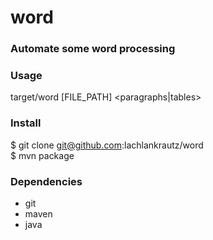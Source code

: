 word
=================

### Automate some word processing

### Usage
target/word [FILE_PATH] <paragraphs|tables>

### Install
$ git clone git@github.com:lachlankrautz/word  
$ mvn package  

### Dependencies
 - git
 - maven
 - java
